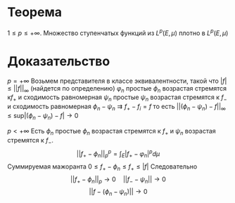 # Теорема
$1 \leq p \leq +\infty$. Множество ступенчатых функций из $L^p(E, \mu)$ плотно в $L^p(E, \mu)$ 
# Доказательство
$p = +\infty$ Возьмем представителя в классе эквивалентности, такой что $|f| \leq ||f||_{\infty}$ (найдется по определению)
$\varphi_n$ простые $\phi_n$  возрастая стремятся к$f_{+}$  и сходимость равномерная
$\psi_n$ простые $\psi_n$ возрастая стремятся к $f_-$ и сходимость равномерная
$\phi_n - \psi_n \rightrightarrows f_{+} - f_{i} = f$ то есть $||(\phi_n - \psi_n) - f||_\infty \leq \text{sup} |(\phi_n - \psi_n) - f| \to 0$ 

$p < +\infty$ Есть $\phi_n$ простые $\phi_n$ возрастая стремятся к $f_+$ и $\psi_n$ возрастая стремятся к $f_-$. $$||f_{+} - \phi_n||^p_p = \int_E|f_{+} - \varphi_n|^p d\mu$$
Суммируемая мажоранта $0 \leq f_+ - \phi_n \leq f_+ \leq |f|$
Следовательно
$$||f_+ - \phi_n||_p \to 0 \quad ||f_- - \psi_n|| \to 0 $$
$$||f - (\phi_n - \psi_n)|| \to 0$$
